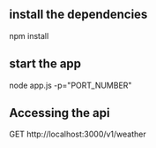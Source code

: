 ## install the dependencies
npm install

## start the app
node app.js -p="PORT_NUMBER"

## Accessing the api
GET  http://localhost:3000/v1/weather
